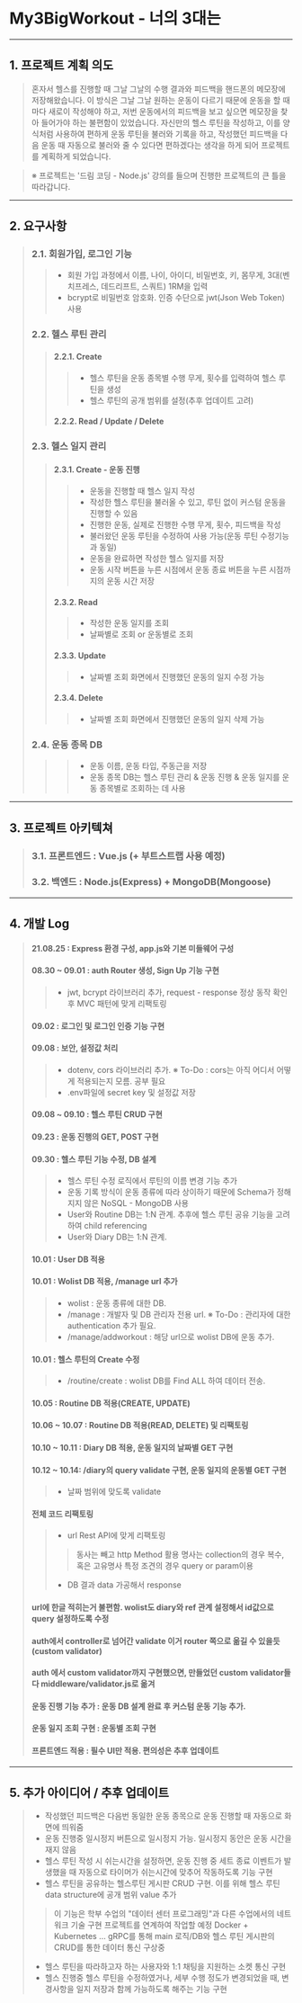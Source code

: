 # My3BigWorkout - 너의 3대는
------------
## 1. 프로젝트 계획 의도
> 혼자서 헬스를 진행할 때 그날 그날의 수행 결과와 피드백을 핸드폰의 메모장에 저장해왔습니다. 이 방식은 그날 그날 원하는 운동이 다르기 때문에 운동을 할 때마다 새로이 작성해야 하고, 저번 운동에서의 피드백을 보고 싶으면 메모장을 찾아 들어가야 하는 불편함이 있었습니다. 자신만의 헬스 루틴을 작성하고, 이를 양식처럼 사용하여 편하게 운동 루틴을 불러와 기록을 하고, 작성했던 피드백을 다음 운동 때 자동으로 불러와 줄 수 있다면 편하겠다는 생각을 하게 되어 프로젝트를 계획하게 되었습니다.

>※ 프로젝트는 '드림 코딩 - Node.js' 강의를 들으며 진행한 프로젝트의 큰 틀을 따라갑니다.
------------
## 2. 요구사항
> ### 2.1. 회원가입, 로그인 기능
> > * 회원 가입 과정에서 이름, 나이, 아이디, 비밀번호, 키, 몸무게, 3대(벤치프레스, 데드리프트, 스쿼트) 1RM을 입력
> > * bcrypt로 비밀번호 암호화. 인증 수단으로 jwt(Json Web Token) 사용
> ### 2.2. 헬스 루틴 관리
> > #### 2.2.1. Create
> > > * 헬스 루틴을 운동 종목별 수행 무게, 횟수를 입력하여 헬스 루틴을 생성
> > > * 헬스 루틴의 공개 범위를 설정(추후 업데이트 고려)
> > #### 2.2.2. Read / Update / Delete
> ### 2.3. 헬스 일지 관리
> > #### 2.3.1. Create - 운동 진행
> > > * 운동을 진행할 때 헬스 일지 작성
> > > * 작성한 헬스 루틴을 불러올 수 있고, 루틴 없이 커스텀 운동을 진행할 수 있음
> > > * 진행한 운동, 실제로 진행한 수행 무게, 횟수, 피드백을 작성
> > > * 불러왔던 운동 루틴을 수정하여 사용 가능(운동 루틴 수정기능과 동일) 
> > > * 운동을 완료하면 작성한 헬스 일지를 저장
> > > * 운동 시작 버튼을 누른 시점에서 운동 종료 버튼을 누른 시점까지의 운동 시간 저장
> > #### 2.3.2. Read
> > > * 작성한 운동 일지를 조회
> > > * 날짜별로 조회 or 운동별로 조회
> > #### 2.3.3. Update
> > > * 날짜별 조회 화면에서 진행했던 운동의 일지 수정 가능
> > #### 2.3.4. Delete
> > > * 날짜별 조회 화면에서 진행했던 운동의 일지 삭제 가능
> ### 2.4. 운동 종목 DB
> > > * 운동 이름, 운동 타입, 주동근을 저장
> > > * 운동 종목 DB는 헬스 루틴 관리 & 운동 진행 & 운동 일지를 운동 종목별로 조회하는 데 사용
------------
## 3. 프로젝트 아키텍쳐
> ### 3.1. 프론트엔드 : Vue.js (+ 부트스트랩 사용 예정)
> ### 3.2. 백엔드 : Node.js(Express) + MongoDB(Mongoose)
------------
## 4. 개발 Log
> #### 21.08.25 : Express 환경 구성, app.js와 기본 미들웨어 구성
> #### 08.30 ~ 09.01 : auth Router 생성, Sign Up 기능 구현
> > * jwt, bcrypt 라이브러리 추가, request - response 정상 동작 확인 후 MVC 패턴에 맞게 리팩토링
> #### 09.02 : 로그인 및 로그인 인증 기능 구현
> #### 09.08 : 보안, 설정값 처리
> > * dotenv, cors 라이브러리 추가.  ※ To-Do : cors는 아직 어디서 어떻게 적용되는지 모름. 공부 필요
> > * .env파일에 secret key 및 설정값 저장
> #### 09.08 ~ 09.10 : 헬스 루틴 CRUD 구현
> #### 09.23 : 운동 진행의 GET, POST 구현
> #### 09.30 : 헬스 루틴 기능 수정, DB 설계
> > * 헬스 루틴 수정 로직에서 루틴의 이름 변경 기능 추가
> > * 운동 기록 방식이 운동 종류에 따라 상이하기 때문에 Schema가 정해지지 않은 NoSQL - MongoDB 사용
> > * User와 Routine DB는 1:N 관계. 추후에 헬스 루틴 공유 기능을 고려하여 child referencing
> > * User와 Diary DB는 1:N 관계.
> #### 10.01 : User DB 적용
> #### 10.01 : Wolist DB 적용, /manage url 추가
> > * wolist : 운동 종류에 대한 DB.
> > * /manage : 개발자 및 DB 관리자 전용 url.  ※ To-Do : 관리자에 대한 authentication 추가 필요.
> > * /manage/addworkout : 해당 url으로 wolist DB에 운동 추가.
> #### 10.01 : 헬스 루틴의 Create 수정
> > * /routine/create : wolist DB를 Find ALL 하여 데이터 전송.
> #### 10.05 : Routine DB 적용(CREATE, UPDATE)
> #### 10.06 ~ 10.07 : Routine DB 적용(READ, DELETE) 및 리팩토링
> #### 10.10 ~ 10.11 : Diary DB 적용, 운동 일지의 날짜별 GET 구현
> #### 10.12 ~ 10.14: /diary의 query validate 구현, 운동 일지의 운동별 GET 구현
> > * 날짜 범위에 맞도록 validate
> #### 전체 코드 리팩토링
> > * url Rest API에 맞게 리팩토링
> > > 동사는 빼고 http Method 활용
> > > 명사는 collection의 경우 복수, 혹은 고유명사 
> > > 특정 조견의 경우 query or param이용
> > * DB 결과 data 가공해서 response
> #### url에 한글 적히는거 불편함. wolist도 diary와 ref 관계 설정해서 id값으로 query 설정하도록 수정
> #### auth에서 controller로 넘어간 validate 이거 router 쪽으로 옮길 수 있을듯(custom validator)
> #### auth 에서 custom validator까지 구현했으면, 만들었던 custom validator들 다 middleware/validator.js로 옮겨
> #### 운동 진행 기능 추가 : 운동 DB 설계 완료 후 커스텀 운동 기능 추가.
> #### 운동 일지 조회 구현 : 운동별 조회 구현
> #### 프론트엔드 적용 : 필수 UI만 적용. 편의성은 추후 업데이트

------------
## 5. 추가 아이디어 / 추후 업데이트
> * 작성했던 피드백은 다음번 동일한 운동 종목으로 운동 진행할 때 자동으로 화면에 띄워줌
> * 운동 진행중 일시정지 버튼으로 일시정지 가능. 일시정지 동안은 운동 시간을 재지 않음
> * 헬스 루틴 작성 시 쉬는시간을 설정하면, 운동 진행 중 세트 종료 이벤트가 발생했을 때 자동으로 타이머가 쉬는시간에 맞추어 작동하도록 기능 구현
> * 헬스 루틴을 공유하는 헬스루틴 게시판 CRUD 구현. 이를 위해 헬스 루틴 data structure에 공개 범위 value 추가
> > 이 기능은 학부 수업의 "데이터 센터 프로그래밍"과 다른 수업에서의 네트워크 기술 구현 프로젝트를 연계하여 작업할 예정
> > Docker + Kubernetes ... gRPC를 통해 main 로직/DB와 헬스 루틴 게시판의 CRUD를 통한 데이터 통신 구상중
> * 헬스 루틴을 따라하고자 하는 사용자와 1:1 채팅을 지원하는 소켓 통신 구현
> * 헬스 진행중 헬스 루틴을 수정하였거나, 세부 수행 정도가 변경되었을 때, 변경사항을 일지 저장과 함께 가능하도록 해주는 기능 구현
